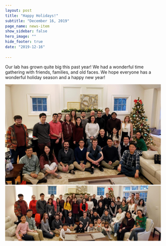 ```yaml
---
layout: post
title: "Happy Holidays!"
subtitle: "December 16, 2019"
page_name: news-item
show_sidebar: false
hero_image: ""
hide_footer: true
date: "2019-12-16"

---
```


Our lab has grown quite big this past year! We had a wonderful time gathering with friends, families, and old faces. We hope everyone has a wonderful holiday season and a happy new year!

![Image](/img/news-images/20191214_parklabholidayparty-labonly_02.jpg)
![Image](/img/news-images/20191214_parklabholidayparty-all.jpg)

